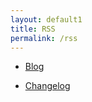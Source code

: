 ```yaml
---
layout: default1
title: RSS
permalink: /rss
---
```


- [Blog](https://anonymousland.org/feed.xml)

- [Changelog](https://anonymousland.org/feed/changelog.xml)